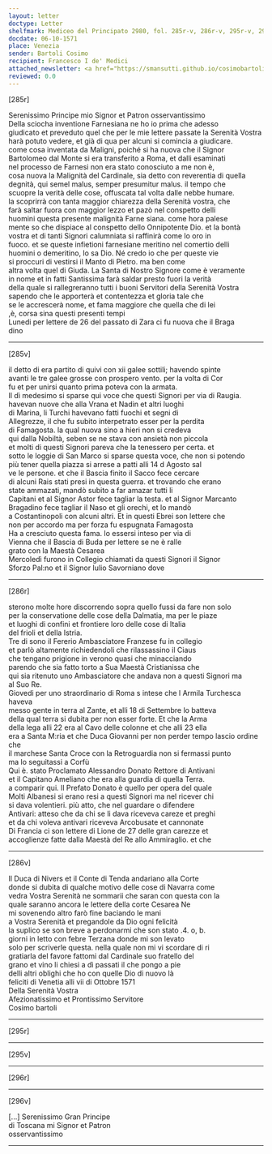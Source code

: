 ```yaml
---
layout: letter
doctype: Letter
shelfmark: Mediceo del Principato 2980, fol. 285r-v, 286r-v, 295r-v, 296r-v
docdate: 06-10-1571
place: Venezia
sender: Bartoli Cosimo
recipient: Francesco I de' Medici
attached_newsletter: <a href="https://smansutti.github.io/cosimobartoli/texts/3081_044/">3081_044</a>
reviewed: 0.0
---
```


[285r]  
  
  
Serenissimo Principe mio Signor et Patron osservantissimo  
Della sciocha inventione Farnesiana ne ho io prima che adesso  
giudicato et preveduto quel che per le mie lettere passate la Serenità Vostra  
harà potuto vedere, et già di qua per alcuni si comincia a giudicare.  
come cosa inventata da Maligni, poiché si ha nuova che il Signor  
Bartolomeo dal Monte si era transferito a Roma, et dalli esaminati  
nel processo de Farnesi non era stato conosciuto a me non è,  
cosa nuova la Malignità del Cardinale, sia detto con reverentia di quella  
degnità, qui semel malus, semper presumitur malus. il tempo che  
scuopre la verità delle cose, offuscata tal volta dalle nebbe humare.  
la scoprirrà con tanta maggior chiarezza della Serenità vostra, che  
farà saltar fuora con maggior lezzo et pazò nel conspetto delli  
huomini questa presente malignità Farne siana. come hora palese  
mente so che dispiace al conspetto dello Onnipotente Dio. et la bontà  
vostra et di tanti Signori calumniata si raffinirà come lo oro in  
fuoco. et se queste infietioni farnesiane meritino nel comertio delli  
huomini o demeritino, lo sa Dio. Né credo io che per queste vie  
si proccuri di vestirsi il Manto di Pietro. ma ben come  
altra volta quel di Giuda. La Santa di Nostro Signore come è veramente  
in nome et in fatti Santissima farà saldar presto fuori la verità  
della quale si rallegreranno tutti i buoni Servitori della Serenità Vostra  
sapendo che le apporterà et contentezza et gloria tale che  
se le accrescerà nome, et fama maggiore che quella che di lei  
,è, corsa sina questi presenti tempi  
Lunedi per lettere de 26 del passato di Zara ci fu nuova che il Braga  
dino  
  
---  

[285v]  
  
  
il detto di era partito di quivi con xii galee sottili; havendo spinte  
avanti le tre galee grosse con prospero vento. per la volta di Cor  
fu et per unirsi quanto prima poteva con la armata.  
Il dì medesimo si sparse qui voce che questi Signori per via di Raugia.  
havevan nuove che alla Vrana et Nadin et altri luoghi  
di Marina, li Turchi havevano fatti fuochi et segni di  
Allegrezze, il che fu subito interpetrato esser per la perdita  
di Famagosta. la qual nuova sino a hieri non si credeva  
qui dalla Nobiltà, seben se ne stava con ansietà non piccola  
et molti di questi Signori pareva che la tenessero per certa. et  
sotto le loggie di San Marco si sparse questa voce, che non si potendo  
più tener quella piazza si arrese a patti alli 14 d Agosto sal  
ve le persone. et che il Bascia finito il Sacco fece cercare  
di alcuni Rais stati presi in questa guerra. et trovando che erano  
state ammazati, mandò subito a far amazar tutti li  
Capitani et al Signor Astor fece tagliar la testa. et al Signor Marcanto  
Bragadino fece tagliar il Naso et gli orechi, et lo mandò  
a Costantinopoli con alcuni altri. Et in questi Ebrei son lettere che  
non per accordo ma per forza fu espugnata Famagosta  
Ha a cresciuto questa fama. lo essersi inteso per via di  
Vienna che il Bascia di Buda per lettere se ne è ralle  
grato con la Maestà Cesarea  
Mercoledì furono in Collegio chiamati da questi Signori il Signor  
Sforzo Pal:no et il Signor Iulio Savorniano dove  
  
---  

[286r]  
  
  
sterono molte hore discorrendo sopra quello fussi da fare non solo  
per la conservatione delle cose della Dalmatia, ma per le piaze  
et luoghi di confini et frontiere loro delle cose di Italia  
del frioli et della Istria.  
Tre di sono il Fererio Ambasciatore Franzese fu in collegio  
et parlò altamente richiedendoli che rilassassino il Ciaus  
che tengano prigione in verono quasi che minacciando  
parendo che sia fatto torto a Sua Maestà Cristianissa che  
qui sia ritenuto uno Ambasciatore che andava non a questi Signori ma  
al Suo Re.  
Giovedi per uno straordinario di Roma s intese che l Armila Turchesca haveva  
messo gente in terra al Zante, et alli 18 di Settembre lo batteva  
della qual terra si dubita per non esser forte. Et che la Arma  
della lega alli 22 era al Cavo delle colonne et che alli 23 ella  
era a Santa M:ria et che Duca Giovanni per non perder tempo lascio ordine che  
il marchese Santa Croce con la Retroguardia non si fermassi punto  
ma lo seguitassi a Corfù  
Qui è. stato Proclamato Alessandro Donato Rettore di Antivani  
et il Capitano Ameliano che era alla guardia di quella Terra.  
a comparir qui. Il Prefato Donato è quello per opera del quale  
Molti Albanesi si erano resi a questi Signori ma nel ricever chi  
si dava volentieri. più atto, che nel guardare o difendere  
Antivari: atteso che da chi se li dava riceveva careze et preghi  
et da chi voleva antivari riceveva Arcobusate et cannonate  
Di Francia ci son lettere di Lione de 27 delle gran carezze et  
accoglienze fatte dalla Maestà del Re allo Ammiraglio. et che  
  
---  

[286v]  
  
  
Il Duca di Nivers et il Conte di Tenda andariano alla Corte  
donde si dubita di qualche motivo delle cose di Navarra come  
vedra Vostra Serenità ne sommarii che saran con questa con la  
quale saranno ancora le lettere della corte Cesarea Ne  
mi sovenendo altro farò fine baciando le mani  
a Vostra Serenità et pregandole da Dio ogni felicità  
la suplico se son breve a perdonarmi che son stato .4. o, b.  
giorni in letto con febre Terzana donde mi son levato  
solo per scriverle questa. nella quale non mi vi scordare di ri  
gratiarla del favore fattomi dal Cardinale suo fratello del  
grano et vino li chiesi a dì passati il che pongo a pie  
delli altri oblighi che ho con quelle Dio di nuovo là  
feliciti di Venetia alli vii di Ottobre 1571  
Della Serenità Vostra  
Afezionatissimo et Prontissimo Servitore  
Cosimo bartoli  
  
---  

[295r]  
  
  
  
---  

[295v]  
  
  
  
---  

[296r]  
  
  
  
---  

[296v]  
  
  
[...] Serenissimo Gran Principe  
di Toscana mi Signor et Patron  
osservantissimo  
  
---  

